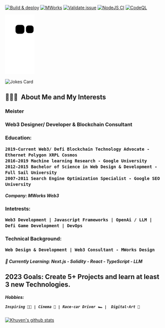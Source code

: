 [![Build & deploy](https://github.com/mworks-proj/mworks-app/actions/workflows/build-deploy.yml/badge.svg)](https://github.com/mworks-proj/mworks-app/actions/workflows/build-deploy.yml)
[![MWorks](https://github.com/mworks-proj/mworks-proj/actions/workflows/main.yml/badge.svg)](https://github.com/mworks-proj/mworks-proj/actions/workflows/main.yml)
[![Validate issue](https://github.com/vercel/next.js/actions/workflows/issue_validator.yml/badge.svg)](https://github.com/vercel/next.js/actions/workflows/issue_validator.yml)
[![NodeJS CI](https://github.com/primefaces/primereact/actions/workflows/node.js.yml/badge.svg)](https://github.com/primefaces/primereact/actions/workflows/node.js.yml)
[![CodeQL](https://github.com/coinbase/coinbase-wallet-sdk/actions/workflows/codeql-analysis.yml/badge.svg)](https://github.com/coinbase/coinbase-wallet-sdk/actions/workflows/codeql-analysis.yml)

![mworks-proj](https://github.com/mworks-proj/mworks-proj/blob/output/github-contribution-grid-snake.svg)

![Jokes Card](https://readme-jokes.vercel.app/api)

<h2> 👨🏽‍💻 &nbsp;About Me and My Interests</h2>

<h3>Meister</h3>
<h3>Web3 Designer/ Developer &amp; Blockchain Consultant</h3>
<h3>Education:
  
    2019-Current Web3/ Defi Blockchain Technology Advocate - Ethernet Polygon XRPL Cosmos
    2016-2019 Machine learning Research - Google University 
    2012-2015 Bachelor of Science in Web Design & Development - Full Sail University 
    2007-2011 Search Engine Optimization Specialist - Google SEO University
    
</h3>  
<h5>Company: MWorks Web3</h5>

<h3>Intetrests:
  
    Web3 Development | Javascript Frameworks | OpenAi / LLM | Defi Game Development | DevOps
  </h3>

<h3>Technical Background:
  
    Web Design & Development | Web3 Consultant - MWorks Design
  
</h3> 

  
<h5>📜 Currently Learning: <b>Next.js - Solidity - React - TypeScript - LLM</b>
</h5>
<h2>2023 Goals: Create 5+ Projects and learn at least 3 new Technologies.</h2>
<h5>Hobbies:

    Inspiring 🫵🏽 | Cinema 🎥 | Race-car Driver 🏎️ |  Digital-Art 🎨
</h5>



[![Khuyen's github stats](https://github-readme-stats.vercel.app/api?username=mworks-proj&count_private=true&show_icons=true&theme=chartreuse-dark&hide_rank=false)](https://github.com/mworks-proj/github-readme-stats)





